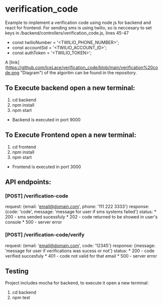 # verification_code
Example to implement a verification code using node js for backend and react for frontend. For sending sms is using twilio, so is neccesary to set keys in /backend/controllers/verification_code.js, lines 45-47

* const twilioNumber = '<TWILIO_PHONE_NUMBER>';
* const accountSid = '<TWILIO_ACCOUNT_ID>'; 
* const authToken = '<TWILIO_TOKEN>';

A [link] (https://github.com/IceLace/verification_code/blob/main/verification%20code.png "Diagram") of the algoritm can be found in the repository.

## To Execute backend open a new terminal:
1. cd backend
2. npm install
3. npm start

* Backend is executed in port 9000

## To Execute Frontend open a new terminal:
1. cd frontend
2. npm install
3. npm start

* Frontend is executed in port 3000

## API endpoints:
### [POST] /verification-code
  request: {email: 'email@domain.com', phone: '111 222 3333'}
  response: {code: 'code', message: 'message for user if sms systems failed'}
  status:
    * 200 - sms sended sucessfuly
    * 202 - code returned to be showed in user's console
    * 500 - server error
  
### [POST] /verification-code/verify
  request: {email: 'email@domain.com', code: '12345'}
  response: {message: 'message for user if verifications was sucess or not'}
  status:
    * 200 - code verified succesfuly
    * 401 - code not valid for that email
    * 500 - server error

## Testing
Project includes mocha for backend, to execute it open a new terminal:
1. cd backend
2. npm test
